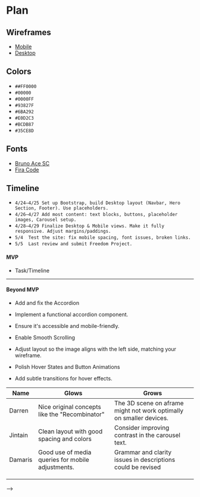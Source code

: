 # Plan

## Wireframes
* [Mobile](https://wireframe.cc/q2BTod)
* [Desktop](https://wireframe.cc/cfbx8R)

## Colors
* `##FF0000`
* `#00000`
* `#0000FF`
* `#93827F`
* `#6BA292`
* `#E0D2C3`
* `#BCDB87`
* `#35CE8D`
## Fonts
* [Bruno Ace SC](https://fonts.googleapis.com/css2?family=Bruno+Ace+SC&display=swap)
* [Fira Code](https://fonts.googleapis.com/css2?family=Bebas+Neue&family=Bruno+Ace+SC&family=Fira+Code:wght@300..700&family=Roboto:ital,wght@0,100;0,300;0,400;0,500;0,700;0,900;1,100;1,300;1,400;1,500;1,700;1,900&display=swap")
## Timeline
* `4/24–4/25 Set up Bootstrap, build Desktop layout (Navbar, Hero Section, Footer). Use placeholders.`
* `4/26–4/27 Add most content: text blocks, buttons, placeholder images, Carousel setup.`
* `4/28–4/29 Finalize Desktop & Mobile views. Make it fully responsive. Adjust margins/paddings.`
* `5/4	Test the site: fix mobile spacing, font issues, broken links.`
* `5/5	Last review and submit Freedom Project.`
#### MVP

* Task/Timeline

---

#### Beyond MVP

* Add and fix the Accordion

* Implement a functional accordion component.

* Ensure it's accessible and mobile-friendly.

* Enable Smooth Scrolling

* Adjust layout so the image aligns with the left side, matching your wireframe.

* Polish Hover States and Button Animations

* Add subtle transitions for hover effects.



| Name | Glows | Grows |
| -------- | ------- | ------- |
|  Darren |  Nice original concepts like the "Recombinator" | The 3D scene on aframe might not work optimally on smaller devices.
| Jintain  | Clean layout with good spacing and colors  | Consider improving contrast in the carousel text.
|  Damaris | Good use of media queries for mobile adjustments. | Grammar and clarity issues in descriptions could be revised
|   |   |
|   |   |
|   |   |

-->
